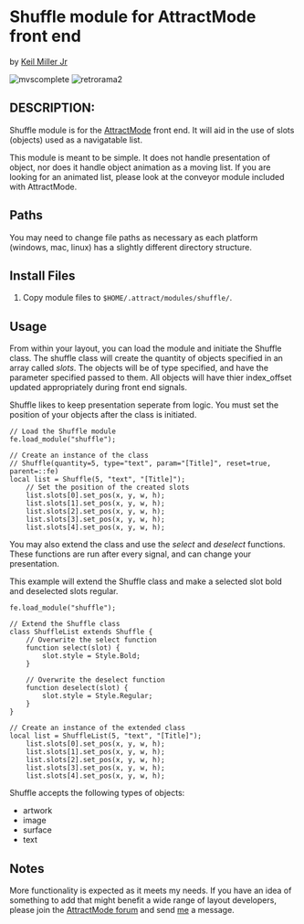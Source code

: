 # Shuffle module for AttractMode front end

by [Keil Miller Jr](http://keilmillerjr.com)

![mvscomplete](mvscomplete.gif)
![retrorama2](retrorama2.gif)

## DESCRIPTION:

Shuffle module is for the [AttractMode](http://attractmode.org) front end. It will aid in the use of slots (objects) used as a navigatable list.

This module is meant to be simple. It does not handle presentation of object, nor does it handle object animation as a moving list. If you are looking for an animated list, please look at the conveyor module included with AttractMode.

## Paths

You may need to change file paths as necessary as each platform (windows, mac, linux) has a slightly different directory structure.

## Install Files

1. Copy module files to `$HOME/.attract/modules/shuffle/`.

## Usage

From within your layout, you can load the module and initiate the Shuffle class. The shuffle class will create the quantity of objects specified in an array called *slots*. The objects will be of type specified, and have the parameter specified passed to them. All objects will have thier index_offset updated appropriately during front end signals.

Shuffle likes to keep presentation seperate from logic. You must set the position of your objects after the class is initiated.

```squirrel
// Load the Shuffle module
fe.load_module("shuffle");

// Create an instance of the class
// Shuffle(quantity=5, type="text", param="[Title]", reset=true, parent=::fe)
local list = Shuffle(5, "text", "[Title]");
	// Set the position of the created slots
	list.slots[0].set_pos(x, y, w, h);
	list.slots[1].set_pos(x, y, w, h);
	list.slots[2].set_pos(x, y, w, h);
	list.slots[3].set_pos(x, y, w, h);
	list.slots[4].set_pos(x, y, w, h);
```

You may also extend the class and use the *select* and *deselect* functions. These functions are run after every signal, and can change your presentation.

This example will extend the Shuffle class and make a selected slot bold and deselected slots regular.

```squirrel
fe.load_module("shuffle");

// Extend the Shuffle class
class ShuffleList extends Shuffle {
	// Overwrite the select function
	function select(slot) {
		slot.style = Style.Bold;
	}
	
	// Overwrite the deselect function
	function deselect(slot) {
		slot.style = Style.Regular;
	}
}

// Create an instance of the extended class
local list = ShuffleList(5, "text", "[Title]");
	list.slots[0].set_pos(x, y, w, h);
	list.slots[1].set_pos(x, y, w, h);
	list.slots[2].set_pos(x, y, w, h);
	list.slots[3].set_pos(x, y, w, h);
	list.slots[4].set_pos(x, y, w, h);
```

Shuffle accepts the following types of objects:

* artwork
* image
* surface
* text

## Notes

More functionality is expected as it meets my needs. If you have an idea of something to add that might benefit a wide range of layout developers, please join the [AttractMode forum](http://forum.attractmode.org) and send [me](http://forum.attractmode.org/index.php?action=profile;u=32) a message.